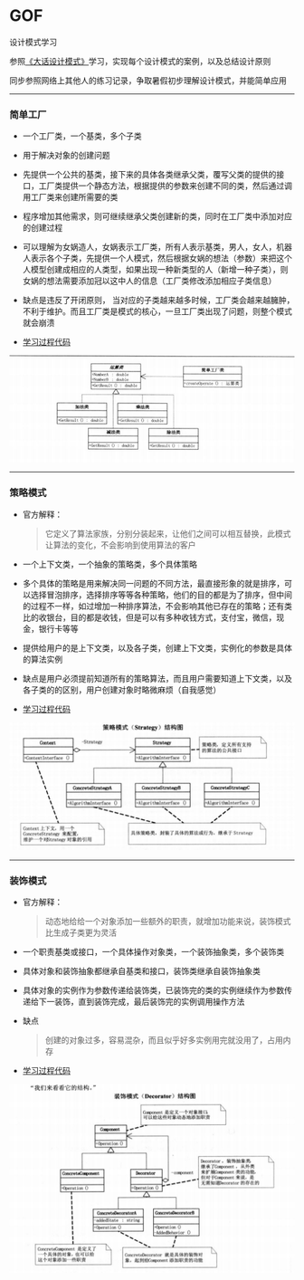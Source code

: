 # GOF
设计模式学习

参照[《大话设计模式》](https://book.douban.com/subject/2334288/)学习，实现每个设计模式的案例，以及总结设计原则

同步参照网络上其他人的练习记录，争取暑假初步理解设计模式，并能简单应用

---

### 简单工厂
* 一个工厂类，一个基类，多个子类

* 用于解决对象的创建问题

* 先提供一个公共的基类，接下来的具体各类继承父类，覆写父类的提供的接口，工厂类提供一个静态方法，根据提供的参数来创建不同的类，然后通过调用工厂类来创建所需要的类

* 程序增加其他需求，则可继续继承父类创建新的类，同时在工厂类中添加对应的创建过程

* 可以理解为女娲造人，女娲表示工厂类，所有人表示基类，男人，女人，机器人表示各个子类，先提供一个人模式，然后根据女娲的想法（参数）来把这个人模型创建成相应的人类型，如果出现一种新类型的人（新增一种子类），则女娲的想法需要添加冠以这中人的信息（工厂类修改添加相应子类信息）

* 缺点是违反了开闭原则， 当对应的子类越来越多时候，工厂类会越来越臃肿，不利于维护。而且工厂类是模式的核心，一旦工厂类出现了问题，则整个模式就会崩溃

* [学习过程代码](https://github.com/Davion2017/GOF/tree/master/GOF/SimpleFactory)

![简单工厂](https://github.com/Davion2017/GOF/blob/master/GOF/Resources/Image/%E7%AE%80%E5%8D%95%E5%B7%A5%E5%8E%82.png)

---

### 策略模式
* 官方解释：
  > 它定义了算法家族，分别分装起来，让他们之间可以相互替换，此模式让算法的变化，不会影响到使用算法的客户

* 一个上下文类，一个抽象的策略类，多个具体策略

* 多个具体的策略是用来解决同一问题的不同方法，最直接形象的就是排序，可以选择冒泡排序，选择排序等等各种策略，他们的目的都是为了排序，但中间的过程不一样，如过增加一种排序算法，不会影响其他已存在的策略；还有类比的收银台，目的都是收钱，但是可以有多种收钱方式，支付宝，微信，现金，银行卡等等

* 提供给用户的是上下文类，以及各子类，创建上下文类，实例化的参数是具体的算法实例

* 缺点是用户必须提前知道所有的策略算法，而且用户需要知道上下文类，以及各子类的的区别，用户创建对象时略微麻烦（自我感觉）

* [学习过程代码](https://github.com/Davion2017/GOF/tree/master/GOF/Strategy)

![策略模式](https://github.com/Davion2017/GOF/blob/master/GOF/Resources/Image/%E7%AD%96%E7%95%A5%E6%A8%A1%E5%BC%8F.png)

---

### 装饰模式
* 官方解释：
  >动态地给给一个对象添加一些额外的职责，就增加功能来说，装饰模式比生成子类更为灵活
  
* 一个职责基类或接口，一个具体操作对象类，一个装饰抽象类，多个装饰类

* 具体对象和装饰抽象都继承自基类和接口，装饰类继承自装饰抽象类

* 具体对象的实例作为参数传递给装饰类，已装饰完的类的实例继续作为参数传递给下一装饰，直到装饰完成，最后装饰完的实例调用操作方法

* 缺点
  >创建的对象过多，容易混杂，而且似乎好多实例用完就没用了，占用内存
  
 * [学习过程代码](https://github.com/Davion2017/GOF/tree/master/GOF/Decorator)
 
 ![装饰模式](https://github.com/Davion2017/GOF/blob/master/GOF/Resources/Image/%E8%A3%85%E9%A5%B0%E6%A8%A1%E5%BC%8F.png)
